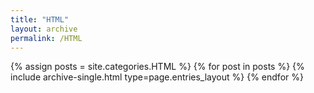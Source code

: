 ```yaml
---
title: "HTML"
layout: archive
permalink: /HTML
---
```



{% assign posts = site.categories.HTML %}
{% for post in posts %} {% include archive-single.html type=page.entries_layout %} {% endfor %}